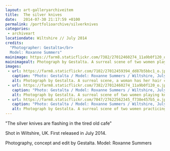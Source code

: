 ```yaml
---
layout: art-galleryarchiveitem
title:  The silver knives
date:   2014-07-30 21:17:59 +0100
permalink: /portfolioarchive/silverknives
categories:
 - archiveart
locationdate: Wiltshire // July 2014
credits:
  "Photographer: Gestalta</br>
  Model: Roxanne Summers"
mainimage: https://farm8.staticflickr.com/7382/27012460274_11a9b0f120_o.jpg
mainimagealt: Photograph by Gestalta. A surreal scene of two women playing knife games
images:
 - url: https://farm8.staticflickr.com/7102/27012459394_dd87b5bbc1_o.jpg
   caption: "Photo: Gestalta / Model: Roxanne Summers / Wiltshire, July 2014"
   alt: Photograph by Gestalta. A surreal scene, a woman has her hair cut with a knife
 - url: https://farm8.staticflickr.com/7382/27012460274_11a9b0f120_o.jpg
   caption: "Photo: Gestalta / Model: Roxanne Summers / Wiltshire, July 2014"
   alt: Photograph by Gestalta. A surreal scene of two women playing knife games
 - url: https://farm8.staticflickr.com/7047/27622562345_f738e457b5_o.jpg
   caption: "Photo: Gestalta / Model: Roxanne Summers / Wiltshire, July 2014"
   alt: Photograph by Gestalta. A surreal scene of two women practicing knife throwing
---
```

"The silver knives are flashing in the tired old cafe"

Shot in Wiltshire, UK. First released in July 2014.

Photography, concept and edit by Gestalta. Model: Roxanne Summers
